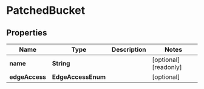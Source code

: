 

# PatchedBucket


## Properties

| Name | Type | Description | Notes |
|------------ | ------------- | ------------- | -------------|
|**name** | **String** |  |  [optional] [readonly] |
|**edgeAccess** | **EdgeAccessEnum** |  |  [optional] |



